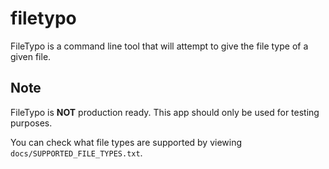 # filetypo

FileTypo is a command line tool that will attempt to give the file type of a given file.

## Note

FileTypo is **NOT** production ready. This app should only be used for testing purposes.

You can check what file types are supported by viewing `docs/SUPPORTED_FILE_TYPES.txt`.
